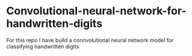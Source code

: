 # Convolutional-neural-network-for-handwritten-digits
For this repo I have build a connvolutional neural network model for classifying handwritten digits
